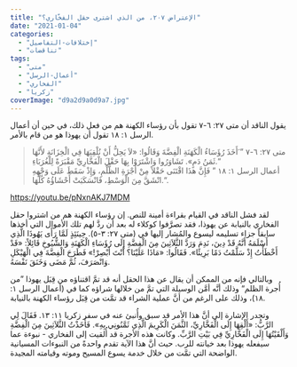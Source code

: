 ```yaml
---
title: "الإعتراض ٢٠٧، من الذي اشترى حقل الفخّاري؟"
date: "2021-01-04"
categories: 
  - "إختلافات-التفاصيل"
  - "تناقضات"
tags: 
  - "متى"
  - "أعمال-الرسل"
  - "الفخاري"
  - "زكريا"
coverImage: "d9a2d9a0d9a7.jpg"
---
```


يقول الناقد أن متى ٢٧: ٦-٧ تقول بأن رؤساء الكهنة هم من فعل ذلك، في حين أن أعمال الرسل ١: ١٨ تقول أن يهوذا هو من قام بالأمر.

> متى ٢٧: ٦-٧ ” َأَخَذَ رُؤَسَاءُ الْكَهَنَةِ الْفِضَّةَ وَقَالُوا: «لاَ يَحِلُّ أَنْ نُلْقِيَهَا فِي الْخِزَانَةِ لأَنَّهَا ثَمَنُ دَمٍ». تَشَاوَرُوا وَاشْتَرَوْا بِهَا حَقْلَ الْفَخَّارِيِّ مَقْبَرَةً لِلْغُرَبَاءِ.“  
> أعمال الرسل ١: ١٨ ” فَإِنَّ هذَا اقْتَنَى حَقْلاً مِنْ أُجْرَةِ الظُّلْمِ، وَإِذْ سَقَطَ عَلَى وَجْهِهِ انْشَقَّ مِنَ الْوَسْطِ، فَانْسَكَبَتْ أَحْشَاؤُهُ كُلُّهَا.“.

https://youtu.be/pNxnAKJ7MDM

لقد فشل الناقد في القيام بقراءة أمينة للنص. إن رؤساء الكهنة هم من اشتروا حقل الفخاري بالنيابة عن يهوذا، فقد تصرَّفوا كوكلاء له بعد أن ردَّ لهم تلك الأموال التي أخذها سابقاً جزاء تسليمه ليسوع والمُشار إليها في (متى ٢٧: ٣-٥). حِينَئِذٍ لَمَّا رَأَى يَهُوذَا الَّذِي أَسْلَمَهُ أَنَّهُ قَدْ دِينَ، نَدِمَ وَرَدَّ الثَّلاَثِينَ مِنَ الْفِضَّةِ إِلَى رُؤَسَاءِ الْكَهَنَةِ وَالشُّيُوخِ قَائِلاً: «قَدْ أَخْطَأْتُ إِذْ سَلَّمْتُ دَمًا بَرِيئًا». فَقَالُوا: «مَاذَا عَلَيْنَا؟ أَنْتَ أَبْصِرْ!» فَطَرَحَ الْفِضَّةَ فِي الْهَيْكَلِ وَانْصَرَفَ، ثُمَّ مَضَى وَخَنَقَ نَفْسَهُ.

وبالتالي فإنه من الممكن أن يقال عن هذا الحقل أنه قد تمَّ اقتناؤه من قِبَل يهوذا ”من أُجرة الظلم“ وذلك أنَّه أمَّن الوسيلة التي تمَّ من خلالها شراؤه كما في (أعمال الرسل ١: ١٨)، وذلك على الرغم من أنَّ عملية الشراء قد تمَّت من قِبَل رؤساء الكهنة بالنيابة. 

وتجدر الإشارة إلى أنَّ هذا الأمر قد سبق وأُنبئ عنه في سفر زكريا ١١: ١٣. فَقَالَ لِي الرَّبُّ: «أَلْقِهَا إِلَى الْفَخَّارِيِّ، الثَّمَنَ الْكَرِيمَ الَّذِي ثَمَّنُونِي بِهِ». فَأَخَذْتُ الثَّلاَثِينَ مِنَ الْفِضَّةِ وَأَلْقَيْتُهَا إِلَى الْفَخَّارِيِّ فِي بَيْتِ الرَّبِّ. وكانت هذه الأجرة قد أُلقيت إلى الفخاري - نبوءة عما سيفعله يهوذا بعد خيانته للرب. حيث أنَّ هذا الآية تقدم واحدةً من النبوءات المسيانية الواضحة التي تمَّت من خلال خدمة يسوع المسيح وموته وقيامته المجيدة.
